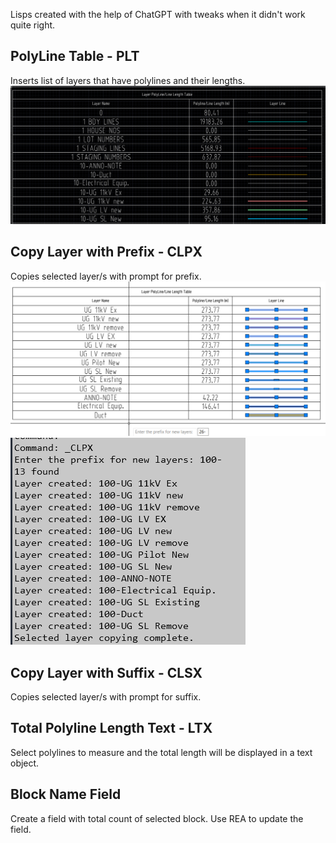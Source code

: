 Lisps created with the help of ChatGPT with tweaks when it didn't work quite right.

## PolyLine Table - PLT

Inserts list of layers that have polylines and their lengths.
![alt text](image.png)
## Copy Layer with Prefix - CLPX

Copies selected layer/s with prompt for prefix.
![alt text](image-2.png)
![alt text](image-3.png)
## Copy Layer with Suffix - CLSX

Copies selected layer/s with prompt for suffix.

## Total Polyline Length Text - LTX

Select polylines to measure and the total length will be displayed in a text object.

## Block Name Field

Create a field with total count of selected block.
Use REA to update the field.